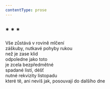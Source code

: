```yaml
---
contentType: prose
---
```


## \* \* \*

Vše zůstává v rovině mlčení  
záškuby, nutkavé pohyby rukou  
než je zase klid  
odpoledne jako toto  
je zcela bezpředmětné  
spadané listí, déšť  
nutné rekvizity listopadu  
které tě, ani nevíš jak, posouvají do dalšího dne
